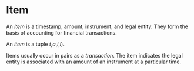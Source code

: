# Item

An _item_ is a timestamp, amount, instrument, and legal entity.
They form the basis of accounting for financial transactions.

An _item_ is a tuple <math>&iota; = (_t_,_a_,_i_,_l_)</math>.

Items usually occur in pairs as a _transaction_. The item indicates
the legal entity is associated with an amount of an instrument at a
particular time.
